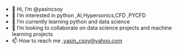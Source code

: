- 👋 Hi, I’m @yasincsoy
- 👀 I’m interested in python ,AI,Hypersonics,CFD ,PYCFD
- 🌱 I’m currently learning python and data science
- 💞️ I’m looking to collaborate on data science projects and machine learning projects
- 📫 How to reach me ,yasin_csoy@yahoo.com 

<!---
yasincsoy/yasincsoy is a ✨ special ✨ repository because its `README.md` (this file) appears on your GitHub profile.
You can click the Preview link to take a look at your changes.
--->
